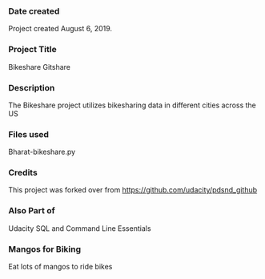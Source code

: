 ### Date created
Project created August 6, 2019.

### Project Title
Bikeshare Gitshare

### Description
The Bikeshare project utilizes bikesharing data in different cities across the US

### Files used
Bharat-bikeshare.py

### Credits
This project was forked over from https://github.com/udacity/pdsnd_github

### Also Part of
Udacity SQL and Command Line Essentials

### Mangos for Biking
Eat lots of mangos to ride bikes



